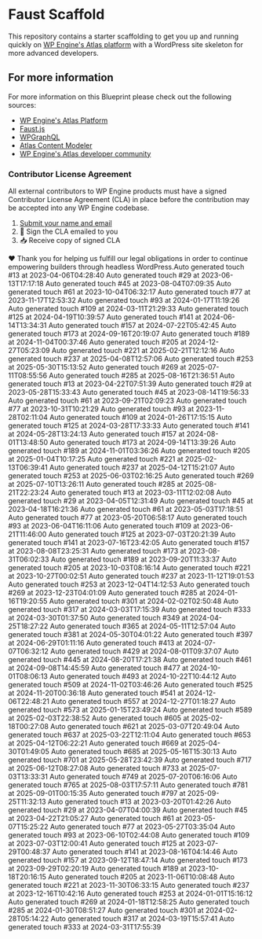 # Faust Scaffold

This repository contains a starter scaffolding to get you up and running quickly on [WP Engine's Atlas platform](https://wpengine.com/atlas/) with a WordPress site skeleton for more advanced developers.

## For more information

For more information on this Blueprint please check out the following sources:

- [WP Engine's Atlas Platform](https://wpengine.com/atlas/)
- [Faust.js](https://faustjs.org)
- [WPGraphQL](https://www.wpgraphql.com)
- [Atlas Content Modeler](https://wordpress.org/plugins/atlas-content-modeler/)
- [WP Engine's Atlas developer community](https://developers.wpengine.com)

### Contributor License Agreement

All external contributors to WP Engine products must have a signed Contributor License Agreement (CLA) in place before the contribution may be accepted into any WP Engine codebase.

1. [Submit your name and email](https://wpeng.in/cla/)
2. 📝 Sign the CLA emailed to you
3. 📥 Receive copy of signed CLA

❤️ Thank you for helping us fulfill our legal obligations in order to continue empowering builders through headless WordPress.Auto generated touch #13 at 2023-04-06T04:28:40
Auto generated touch #29 at 2023-06-13T17:17:18
Auto generated touch #45 at 2023-08-04T07:09:35
Auto generated touch #61 at 2023-10-04T06:32:17
Auto generated touch #77 at 2023-11-17T12:53:32
Auto generated touch #93 at 2024-01-17T11:19:26
Auto generated touch #109 at 2024-03-11T21:29:33
Auto generated touch #125 at 2024-04-19T10:39:57
Auto generated touch #141 at 2024-06-14T13:34:31
Auto generated touch #157 at 2024-07-22T05:42:45
Auto generated touch #173 at 2024-09-16T20:19:07
Auto generated touch #189 at 2024-11-04T00:37:46
Auto generated touch #205 at 2024-12-27T05:23:09
Auto generated touch #221 at 2025-02-21T12:12:16
Auto generated touch #237 at 2025-04-08T12:57:06
Auto generated touch #253 at 2025-05-30T15:13:52
Auto generated touch #269 at 2025-07-11T08:55:56
Auto generated touch #285 at 2025-08-16T21:36:51
Auto generated touch #13 at 2023-04-22T07:51:39
Auto generated touch #29 at 2023-05-28T15:33:43
Auto generated touch #45 at 2023-08-14T19:56:33
Auto generated touch #61 at 2023-09-21T02:09:23
Auto generated touch #77 at 2023-10-31T10:21:29
Auto generated touch #93 at 2023-11-28T02:11:04
Auto generated touch #109 at 2024-01-26T17:15:15
Auto generated touch #125 at 2024-03-28T17:33:33
Auto generated touch #141 at 2024-05-28T13:24:13
Auto generated touch #157 at 2024-08-01T13:48:50
Auto generated touch #173 at 2024-09-14T13:39:26
Auto generated touch #189 at 2024-11-01T03:36:26
Auto generated touch #205 at 2025-01-04T10:17:25
Auto generated touch #221 at 2025-02-13T06:39:41
Auto generated touch #237 at 2025-04-12T15:21:07
Auto generated touch #253 at 2025-06-03T02:16:25
Auto generated touch #269 at 2025-07-10T13:26:11
Auto generated touch #285 at 2025-08-21T22:23:24
Auto generated touch #13 at 2023-03-11T12:02:08
Auto generated touch #29 at 2023-04-05T12:31:49
Auto generated touch #45 at 2023-04-18T16:21:36
Auto generated touch #61 at 2023-05-03T17:18:51
Auto generated touch #77 at 2023-05-20T06:58:17
Auto generated touch #93 at 2023-06-04T16:11:06
Auto generated touch #109 at 2023-06-21T11:46:00
Auto generated touch #125 at 2023-07-03T20:21:39
Auto generated touch #141 at 2023-07-16T23:42:05
Auto generated touch #157 at 2023-08-08T23:25:31
Auto generated touch #173 at 2023-08-31T06:02:33
Auto generated touch #189 at 2023-09-20T11:33:37
Auto generated touch #205 at 2023-10-03T08:16:14
Auto generated touch #221 at 2023-10-27T00:02:51
Auto generated touch #237 at 2023-11-12T19:01:53
Auto generated touch #253 at 2023-12-04T14:12:53
Auto generated touch #269 at 2023-12-23T04:01:09
Auto generated touch #285 at 2024-01-16T19:20:55
Auto generated touch #301 at 2024-02-02T02:50:48
Auto generated touch #317 at 2024-03-03T17:15:39
Auto generated touch #333 at 2024-03-30T01:37:50
Auto generated touch #349 at 2024-04-25T18:27:22
Auto generated touch #365 at 2024-05-11T12:57:04
Auto generated touch #381 at 2024-05-30T04:01:22
Auto generated touch #397 at 2024-06-29T01:11:16
Auto generated touch #413 at 2024-07-07T06:32:12
Auto generated touch #429 at 2024-08-01T09:37:07
Auto generated touch #445 at 2024-08-20T17:21:38
Auto generated touch #461 at 2024-09-08T14:45:59
Auto generated touch #477 at 2024-10-01T08:06:13
Auto generated touch #493 at 2024-10-22T10:44:12
Auto generated touch #509 at 2024-11-02T03:46:26
Auto generated touch #525 at 2024-11-20T00:36:18
Auto generated touch #541 at 2024-12-06T22:48:21
Auto generated touch #557 at 2024-12-27T01:18:27
Auto generated touch #573 at 2025-01-15T23:49:24
Auto generated touch #589 at 2025-02-03T22:38:52
Auto generated touch #605 at 2025-02-18T00:27:08
Auto generated touch #621 at 2025-03-07T20:49:04
Auto generated touch #637 at 2025-03-22T12:11:04
Auto generated touch #653 at 2025-04-12T06:22:21
Auto generated touch #669 at 2025-04-30T01:49:05
Auto generated touch #685 at 2025-05-16T15:30:13
Auto generated touch #701 at 2025-05-28T23:42:39
Auto generated touch #717 at 2025-06-12T08:27:08
Auto generated touch #733 at 2025-07-03T13:33:31
Auto generated touch #749 at 2025-07-20T06:16:06
Auto generated touch #765 at 2025-08-03T17:57:11
Auto generated touch #781 at 2025-09-01T00:15:35
Auto generated touch #797 at 2025-09-25T11:32:13
Auto generated touch #13 at 2023-03-20T01:42:26
Auto generated touch #29 at 2023-04-07T04:00:39
Auto generated touch #45 at 2023-04-22T21:05:27
Auto generated touch #61 at 2023-05-07T15:25:22
Auto generated touch #77 at 2023-05-27T03:35:04
Auto generated touch #93 at 2023-06-10T02:44:08
Auto generated touch #109 at 2023-07-03T12:00:41
Auto generated touch #125 at 2023-07-29T00:48:37
Auto generated touch #141 at 2023-08-16T04:14:46
Auto generated touch #157 at 2023-09-12T18:47:14
Auto generated touch #173 at 2023-09-29T02:20:19
Auto generated touch #189 at 2023-10-18T20:16:15
Auto generated touch #205 at 2023-11-06T10:08:48
Auto generated touch #221 at 2023-11-30T06:33:15
Auto generated touch #237 at 2023-12-16T10:42:16
Auto generated touch #253 at 2024-01-01T15:16:12
Auto generated touch #269 at 2024-01-18T12:58:25
Auto generated touch #285 at 2024-01-30T08:51:27
Auto generated touch #301 at 2024-02-28T05:14:22
Auto generated touch #317 at 2024-03-19T15:57:41
Auto generated touch #333 at 2024-03-31T17:55:39
